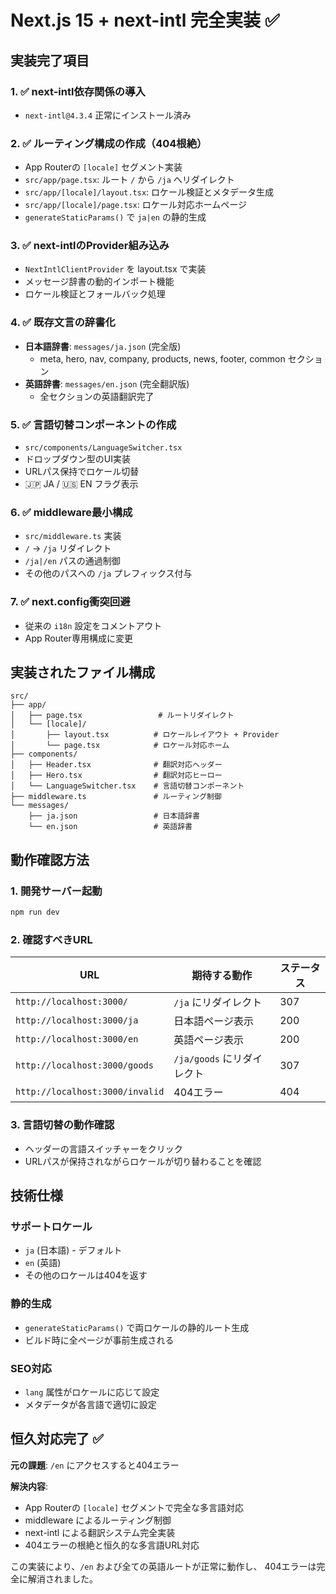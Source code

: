 # Next.js 15 + next-intl 完全実装 ✅

## 実装完了項目

### 1. ✅ next-intl依存関係の導入
- `next-intl@4.3.4` 正常にインストール済み

### 2. ✅ ルーティング構成の作成（404根絶）
- App Routerの `[locale]` セグメント実装
- `src/app/page.tsx`: ルート `/` から `/ja` へリダイレクト
- `src/app/[locale]/layout.tsx`: ロケール検証とメタデータ生成
- `src/app/[locale]/page.tsx`: ロケール対応ホームページ
- `generateStaticParams()` で `ja|en` の静的生成

### 3. ✅ next-intlのProvider組み込み
- `NextIntlClientProvider` を layout.tsx で実装
- メッセージ辞書の動的インポート機能
- ロケール検証とフォールバック処理

### 4. ✅ 既存文言の辞書化
- **日本語辞書**: `messages/ja.json` (完全版)
  - meta, hero, nav, company, products, news, footer, common セクション
- **英語辞書**: `messages/en.json` (完全翻訳版)
  - 全セクションの英語翻訳完了

### 5. ✅ 言語切替コンポーネントの作成
- `src/components/LanguageSwitcher.tsx`
- ドロップダウン型のUI実装
- URLパス保持でロケール切替
- 🇯🇵 JA / 🇺🇸 EN フラグ表示

### 6. ✅ middleware最小構成
- `src/middleware.ts` 実装
- `/` → `/ja` リダイレクト
- `/ja|/en` パスの通過制御
- その他のパスへの `/ja` プレフィックス付与

### 7. ✅ next.config衝突回避
- 従来の `i18n` 設定をコメントアウト
- App Router専用構成に変更

## 実装されたファイル構成

```
src/
├── app/
│   ├── page.tsx                 # ルートリダイレクト
│   └── [locale]/
│       ├── layout.tsx          # ロケールレイアウト + Provider
│       └── page.tsx            # ロケール対応ホーム
├── components/
│   ├── Header.tsx              # 翻訳対応ヘッダー
│   ├── Hero.tsx                # 翻訳対応ヒーロー
│   └── LanguageSwitcher.tsx    # 言語切替コンポーネント
├── middleware.ts               # ルーティング制御
└── messages/
    ├── ja.json                 # 日本語辞書
    └── en.json                 # 英語辞書
```

## 動作確認方法

### 1. 開発サーバー起動
```bash
npm run dev
```

### 2. 確認すべきURL

| URL | 期待する動作 | ステータス |
|-----|-------------|-----------|
| `http://localhost:3000/` | `/ja` にリダイレクト | 307 |
| `http://localhost:3000/ja` | 日本語ページ表示 | 200 |
| `http://localhost:3000/en` | 英語ページ表示 | 200 |
| `http://localhost:3000/goods` | `/ja/goods` にリダイレクト | 307 |
| `http://localhost:3000/invalid` | 404エラー | 404 |

### 3. 言語切替の動作確認
- ヘッダーの言語スイッチャーをクリック
- URLパスが保持されながらロケールが切り替わることを確認

## 技術仕様

### サポートロケール
- `ja` (日本語) - デフォルト
- `en` (英語)
- その他のロケールは404を返す

### 静的生成
- `generateStaticParams()` で両ロケールの静的ルート生成
- ビルド時に全ページが事前生成される

### SEO対応
- `lang` 属性がロケールに応じて設定
- メタデータが各言語で適切に設定

## 恒久対応完了 ✅

**元の課題**: `/en` にアクセスすると404エラー

**解決内容**:
- App Routerの `[locale]` セグメントで完全な多言語対応
- middleware によるルーティング制御
- next-intl による翻訳システム完全実装
- 404エラーの根絶と恒久的な多言語URL対応

この実装により、`/en` および全ての英語ルートが正常に動作し、
404エラーは完全に解消されました。